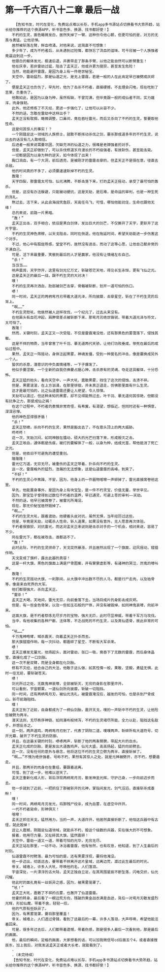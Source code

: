 # 第一千六百八十二章 最后一战
        【告知书友，时代在变化，免费站点难以长存，手机app多书源站点切换看书大势所趋，站长给你推荐的这个换源APP，听书音色多、换源、找书都好使！】
       不朽的生灵，面色略微发白，居然失掉了一臂，这种伤令他心颤，但更可怕的是，对方的无畏与勇猛，让他忌惮。
       居然被斩落左臂，鲜血喷涌，对他来说，这简直不可想象！
       多少年了，成为不朽者后，从未遇到过险情，都快忘了流血的滋味，可今日被一个人族强者竟逼迫到这一步。
       他银白的躯体发光，极速后退，并裹带走了那条手臂，以他之能自然可以断臂重生！
       他在庆幸，若非雷劫过猛，阻击了孟天正，他或许更为狼狈，甚至发生危险！
       当然，他能避开雷霆，是因为身上有一件绝世秘宝。
       天空中，雷劫猛烈，那是仙道之光，是无上雷霆，若是一般的人在此肯定早已被劈成灰烬了。
       便是孟天正也负伤了，早先时，他为了击杀不朽者，直接硬撼，不去理会闪电，现在吃到了苦果，负重伤了。
       他敢如此，是因为以身为种，虽然有缺，不曾完满，但毕竟跟一般的成仙者不同，实力雄浑，肉身强韧。
       此外，他还修炼了不灭经，更进一步强化了，让他可以从容不少。
       不然的话，怎敢在雷劫中这样出手？
       孟天正没有耽搁，略微调整，口鼻间，竟在吞吐雷光，而后又杀向了不朽的生灵，誓要取他性命。
       这是何其惊人的事实！？
       一个刚踏足这一领域的人族修士，就敢不断挥动杀伐之剑，要杀那成道多年的不朽生灵，说出去的话没有几人敢相信。
       后进者一般来说需要巩固，欠缺充沛的仙道之力，很难是老牌强者的对手。
       但是，孟天正却做到了，可以杀伐修道岁月漫长的不朽级强者，有效斩伤，甚至能击毙。
       一切都是因为以身为种的逆天，如今体现了出来！
       胸口淌血，有一个大洞，前后透亮，是被刚才的雷霆击穿的，但孟天正不是很在意，径直去杀敌。
       他的时间真的不多了，必须要速速斩掉不朽的生灵。
       轰隆！
       天宇四裂，那雷霆太可怕，仙光沸腾，不断击落下来，打的孟天正摇动，承受了最可怕的轰杀。
       但是，这没有办法躲避，只能被动硬抗，这是天劫，是厄难，是命运的审判，也是一种生死的洗礼。
       熬过去，活下来，从此会海阔凭鱼跃，天高任鸟飞，可惜，哪怕他能抗住，生命也跟他无缘！
       总的来说，前路一片黑暗。
       “轰！”
       孟天正出击，双手相合，依旧是黑白剑体，发出巨大的剑芒，不仅撕开了天宇，更斩开了这片宇宙。
       不朽的生灵神色肃穆，以天戈阻击，同时在倒退，他在拖延时间，希望天劫能进一步伤害这个对手。
       不过，他心中有股屈辱感，堂堂不朽，居然没有进击，而动了这等心思，让他自己都非常的不满自己。
       可是，活下来最重要，笑傲到最后的人才是赢家，他没有让情绪左右自己。
       “杀！”
       当当当……
       响声震耳，天宇炸开，这里有剑光亿万丈，斩破苍茫天地，得见长生永恒，更有飞仙之光。
       这是孟天正的最后一战，跟不朽生灵的大对决！
       噗！
       不朽的生灵再次洒血，肋部被剑芒击穿，骨骼被斩断，划开一道可怕的伤口。
       哧！
       同一时间，孟天正的两柄弯月刃带着大道光泽，所向披靡，击穿星空，斩在了不朽生灵的后背上。
       “啊……”
       不朽生灵怒吼，他居然被人这样攻伐，一个纪元了，过去从来没有。
       在他肩头有血花冲起，肩胛骨差点被斩断下来，那弯月刃绝世锋锐，带着大道光泽与符文，太可怕了。
       轰隆！
       然而，关键时刻，孟天正又一次受阻，不仅是雷霆淹没他，还有那黑色的雾霭落下，侵蚀其躯。
       这是不祥的物质，当年曾害了叶千羽、摹无道两代天骄，让他们功败垂成，惨死在最后的成仙过程中。
       果然，孟天正一阵摇动，身体泛起黑雾，神魂发僵，受到一种莫名的冲击，像是要换成另外一个人。
       蛰伏的杀意，潜意识的中负面情绪等，一下子爆发了。
       他似乎要涅槃，一个全新的自我仿佛要占据心神，击杀原有的灵魂，夺走这具躯体，十分恐怖。
       孟天正猛的抬头，看向天空中，一声大吼，震散黑雾，挡住了这次的侵蚀，击溃不祥。
       但是，黑雾滚滚，在上方汹涌，在那里徘徊，并未真正退走，仿佛那里面有什么生灵。
       这才是最可怕的，比之仙道雷霆还要让人绝望，令人惊悚。
       天劫可以渡过，但这种未知的黑雾，却不见得能熬过去，叶千羽、摹无道何其惊艳，但都没有抗争之力，那是成仙之祸！
       在这个过程中，不朽者的表情非常奇怪，有希冀，有渴望，想临近，但同时还有一种惧意，深深忌惮。
       他的神色显得很矛盾！
       “杀！”
       孟天正怒啸，杀向不朽的生灵，果然是豁出去了，不在意头顶上的两大威胁。
       咚咚咚！
       这一次，天劫沉闷，如同神鼓在擂动，硕大的光芒扫落下来，形成毁灭之击。
       孟天正咳血，通体都是伤痕，被打的要解体了一般，以身为种，结成光茧，帮他抵消了死亡之光。
       但是，他依旧不可避免的遭受重创。
       隆隆隆！
       雷光亿万道，无穷无尽，被重伤的孟天正带着，扑杀向不朽的生灵。
       这一次，雷霆格外的猛烈，浩瀚的无法想象，这是仙道雷霆的高峰，到来了。
       “不好！”
       不朽的生灵心中焦躁、不安，因为，他身上的一件器物喀嚓一声碎掉了，雷光直接席卷他这里。
       早先，他能置身事外，是因为身上有块宝坠，是一件不朽灵宝，价值无量，举世罕见。
       因为，那宝坠子曾得到过数位不朽者的温养，早已通灵，可避上苍的审判——天劫。
       不然的话，他早已被席卷了，被雷光所淹没。
       现在，那无价秘宝居然毁掉了。
       “啊……”
       不朽的生灵大吼，跟着渡劫，他硬着头皮对抗，虽然无惧，当年经历过这些。
       但是，毕竟是天劫，动辄杀人性命，斩人道果，如果没有意外，无人愿意再次体验。
       不朽者很狼狈，对抗雷光，而这对孟天正来说则是击杀对手的一个机会，相对来说，容易了不少。
       同在雷光下，都在被攻击，谁都逃不了。
       “轰！”
       此时此际，不朽的生灵拼命了，天戈突然暴涨，并且居然出现了一个旗面，迎风摇动，猎猎作响。
       天戈变成了旗杆，露出此器的真容！
       这是一杆大旗，黑色的旗面上满是尸骨图案，并有蒙蒙虚影等，有诸神的哭泣，厉鬼的嚎叫声。
       轰隆！
       不朽的生灵摇动大旗，一刹那间，从大旗中冲出数不尽的人马，都是行尸走肉，以及枯骨等，像是来自死界的大军。
       他们都很强大，杀向孟天正。
       “雷杀！”
       孟天正大喝，天地间，雷光无穷，向前垂落下去，当场将成片的身影击成灰烬。
       但是，有一些金色骨架，以及一些如玉石般的尸体，并没有被毁掉，如同神鬼哀嚎，向前冲来。
       这面大旗，是不朽者祭炼无尽岁月的宝物，强大无匹，此时尽显神威，带着千军万马攻伐。
       当中，有他收集的各种尸骸、法体等，不乏战死的不朽生灵，以及真仙遗骨，故此非常的可怕。
       “吼……”
       千万鬼神咆哮，喊杀震天，向着孟天正扑杀而去。
       那大旗猎猎作响，每一次抖动，都震碎了星空，不断有大军杀来。
       哧！
       孟天正爆发无量光，他扬起头，面对雷劫，张口一吸，竟吞下了无数的雷霆，而后身体晶莹，直接化成了一口剑胎。
       这一次不是双臂，而是全身都在化剑胎。
       修有不灭经，结合自己的大法，他敢于这么做，如其性情一般，果敢，坚毅，勇猛无惧，此时一往无前，要斩破苍天。
       哧！
       剑光所过之处，无数鬼神哀嚎，全部被斩灭，无穷的身影在那里炸开。
       可以看到，宇宙颤栗，一道仙剑所向披靡，斩破一切阻挡。
       同一时间，还有两柄弯月刃，被仙光洗礼，被雷霆淹没后，越发的可怕，也是杀到尸骨成山，斩尽前路阻挡。
       噗！
       孟天正到了近前，自身都成为了一柄仙剑胎，震开天戈，噗的一声斩中不朽的生灵，让他险些被劈为两半。
       漫天法则，无尽秩序神链，如同瀑布般倾泻，不朽的生灵竭尽所能，全力以赴，阻挡这名敌手，并想反杀之。
       这一刻，两声道鸣，两柄弯月刃到了，代表了阴阳二道，噗噗两声，斩碎所有大道符号，切开光幕，破开了不朽生灵的防御。
       并且，在这最关键的时刻，哧哧两声，斩断了他的两条臂膀，带起大片的血水。
       孟天正化成的剑胎，更是发出大道轰鸣声，仙光大盛，高高扬起，猛的向前劈去。
       这一次，没有任何的意外与悬念，他将这位不朽的生灵立劈为两半，直接斩掉了。
       “啊……”不愧为绝世强者，号称不朽，果然有其惊人之处，就是元神被劈开，亦不朽，想要遁走。
       并且，那两半的肉身也在重组，要跟着逃离。
       可惜，到了这一步，他难以逆天了。
       孟天正重新化成人形，背后浮现两柄弯月刃，散发神圣光辉，守护己身，一步向前迈步而去。
       他一步就到了近前，一把抓住了那被斩开的元神，掌指间发光，剑气滔滔，直接斩杀成齑粉！
       噗！
       同一时间，两柄弯月刃发光，将那残尸绞杀，成为血雾，在虚空中炸开。
       一代不朽者毙命，形神俱灭！
       喀嚓！
       孟天正抓住天戈，猛然用力，当的一声，大道炸开，他居然直接折断了，他怕这兵器中有古怪，就此毁掉！
       这让人震撼，刚踏足仙道领域，就能杀不朽，毁这个级数的兵器，实在强大的不可想象。
       接着，他用尽力量，又扯碎其大旗，猛然震碎！
       天空中，雷劫一道又一道，带着可怕的光华，无穷无尽。
       孟天正站在那里，一动不动，沐浴着雷霆，他有怅然，也有叹息，他知道，到了人生最后的时刻。
       仙道雷霆不时劈落，最为可怕的是，还有黑雾浮现，要将他淹没。
       他一步迈出，彻底远去，要带着不祥离开这片星域，远离边荒，渡过此生最后的时光。
       帝关，城墙上，许多人大吼，呼唤他的名，人们落泪。
       宇宙深处，一片漂浮的古大陆，孟天正独自立足，在其周围星辰不断坠落，闪电交织，仙光闪耀。
       他此时的面孔竟有一丝妖异之感，因为，被黑雾笼罩了。
       “吼！”
       孟天正大吼，震散了不祥的云雾，也轰开了仙道雷霆。
       他霍的转身，最后看了一眼边荒方向，残破的黄金战衣满是血迹，背后一对弯月刃散发盛烈光辉，形如仙魔，带着不舍，轻轻一叹。
       他的气质有些妖异了。
       因为，有黑雾笼罩，要将那里覆盖！
       帝关，城墙上，人们透过骨镜，看到了这最后的一幕，许多人落泪，大声呼唤，希望他能活着回来。
       可是，很多年过去后，人们都带着遗憾，带着伤感，那是很多人最后一次看到他，那是最后的画面。
       他，最后的瞬间，定格的画面，大家想看的话，可以加我微信号cd后面五个4，或者直接搜辰东，加上我后，对我发送孟天正或者大长老，就能看到了。
       .
       .（未完待续）
       【告知书友，时代在变化，免费站点难以长存，手机app多书源站点切换看书大势所趋，站长给你推荐的这个换源APP，听书音色多、换源、找书都好使！】